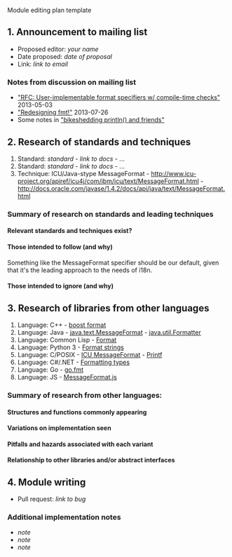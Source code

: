 Module editing plan template

## 1. Announcement to mailing list

  - Proposed editor: _your name_
  - Date proposed: _date of proposal_
  - Link: _link to email_

###  Notes from discussion on mailing list

  - ["RFC: User-implementable format specifiers w/ compile-time checks"](https://mail.mozilla.org/pipermail/rust-dev/2013-May/003999.html) 2013-05-03
  - ["Redesigning fmt!"](https://mail.mozilla.org/pipermail/rust-dev/2013-July/004961.html) 2013-07-26
  - Some notes in ["bikeshedding println() and friends"](https://mail.mozilla.org/pipermail/rust-dev/2013-July/004836.html)

## 2. Research of standards and techniques

  1. Standard: _standard_
    - _link to docs_
    - ...
  2. Standard: _standard_
    - _link to docs_
    - ...
  1. Technique: ICU/Java-stype MessageFormat
    - http://www.icu-project.org/apiref/icu4j/com/ibm/icu/text/MessageFormat.html
    - http://docs.oracle.com/javase/1.4.2/docs/api/java/text/MessageFormat.html

### Summary of research on standards and leading techniques
#### Relevant standards and techniques exist?
#### Those intended to follow (and why)

Something like the MessageFormat specifier should be our default, given that it's the leading approach to the needs of i18n.

#### Those intended to ignore (and why)

## 3. Research of libraries from other languages

  1. Language: C++
    - [boost format](http://www.boost.org/doc/libs/1_53_0/libs/format/)
  2. Language: Java
    - [java.text.MessageFormat](http://docs.oracle.com/javase/1.4.2/docs/api/java/text/MessageFormat.html)
    - [java.util.Formatter](http://docs.oracle.com/javase/6/docs/api/java/util/Formatter.html)
  3. Language: Common Lisp
    - [Format](http://www.lispworks.com/documentation/HyperSpec/Body/22_c.htm)
  4. Language: Python 3
    - [Format strings](http://docs.python.org/3/library/string.html#formatstrings)
  5. Language: C/POSIX
    - [ICU MessageFormat](http://userguide.icu-project.org/formatparse/messages)
    - [Printf](http://pubs.opengroup.org/onlinepubs/9699919799/functions/printf.html)
  6. Language: C#/.NET
    - [Formatting types](http://msdn.microsoft.com/en-us/library/26etazsy.aspx)
  7. Language: Go
    - [go.fmt](http://golang.org/pkg/fmt/)
  8. Language: JS
    - [MessageFormat.js](https://github.com/SlexAxton/messageformat.js)


### Summary of research from other languages:
#### Structures and functions commonly appearing
#### Variations on implementation seen
#### Pitfalls and hazards associated with each variant
#### Relationship to other libraries and/or abstract interfaces

## 4. Module writing

  - Pull request: _link to bug_

### Additional implementation notes

  - _note_
  - _note_
  - _note_